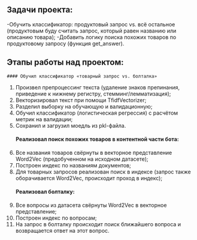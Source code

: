 ## Задачи проекта:
-Обучить классификатор: продуктовый запрос vs. всё остальное (продуктовым буду считать запрос, который равен названию или описанию товара);
-Добавить логику поиска похожих товаров по продуктовому запросу (функция get_answer).

## Этапы работы над проектом: 
    #### Обучил классификатор «товарный запрос vs. болталка»
1. Произвел препроцессинг текста (удаление знаков препинания, приведение к нижнему регистру, стемминг/лемматизация);
2. Векторизировал текст при помощи TfidfVectorizer;
3. Разделил выборку на обучающую и валидационную;
4. Обучил классификатор (логистическая регрессия) с расчётом метрик на валидации;
5. Сохранил и загрузил моедль из pkl-файла.
    #### Реализовал поиск похожих товаров в контентной части бота:
1. Все названия товаров свёрнуты в векторное представление Word2Vec (предобученном на исходном датасете);
2. Построен индекс по названиям документов;
3. Для товарных запросов реализован поиск в индексе (запрос также оборачивается Word2Vec, происходит проход в индекс);
    #### Реализовал болталку:
1. Все вопросы из датасета свёрнуты Word2Vec в векторное представление;
2. Построен индекс по вопросам;
3. На запрос в болталку происходит поиск ближайшего вопроса и возвращается ответ на этот вопрос.